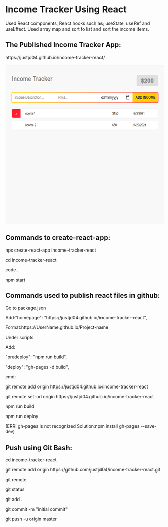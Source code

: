 <h1>Income Tracker Using React</h1>

<p>Used React components, React hooks such as; useState, useRef and useEffect. Used array map and sort to list and sort the income items.</p>

<h2>The Published Income Tracker App:</h2>

<p>https://justjd04.github.io/income-tracker-react/</p>

<p><img src="income-tracker-react.png" alt="income-tracker-react app" width="500" height="500"></p>

<h2>Commands to create-react-app:</h2>

<p>npx create-react-app income-tracker-react</p>
<p>cd income-tracker-react</p>
<p>code .</p>
<p>npm start</p>

<!--
src
remove app.test.js, setupTest.js App.css, logo.svg, serviceWorker/reportWebVitals

App.js
remove logo and app.css

index.js
remove import serviceWorker/reportWebVitals
remove reportWebVitals function below with comment

App.js
import React, { useState, useEffect } from 'react';

all components in components folder
create components/Header.js

App.js
import Header from './components/Header';

Header.js
rfce
don't forget semicolon end of import and export

Header component is complete
create another component under components folder
-->

<h2>Commands used to publish react files in github:</h2>

<p>Go to package.json</p>
<p>Add:"homepage": "https://justjd04.github.io/income-tracker-react",</p>
<p>Format:https://UserName.github.io/Project-name</p>

<p>Under scripts</p>
<p>Add:</p>
<p>"predeploy": "npm run build",</p>
<p>"deploy": "gh-pages -d build",</p>

<p>cmd:</p>
<p>git remote add origin https://justjd04.github.io/income-tracker-react</p>
<p>git remote set-url origin https://justjd04.github.io/income-tracker-react</p>
<p>npm run build</p>
<p>npm run deploy</p>
<p>(ERR! gh-pages is not recognized Solution:npm install gh-pages --save-dev)</p>

<h2>Push using Git Bash:</h2>

<p>cd income-tracker-react</p>
<p>git remote add origin https://github.com/justjd04/income-tracker-react.git</p>
<p>git remote</p>
<p>git status</p>
<p>git add .</p>
<p>git commit -m "initial commit"</p>
<p>git push -u origin master</p>
